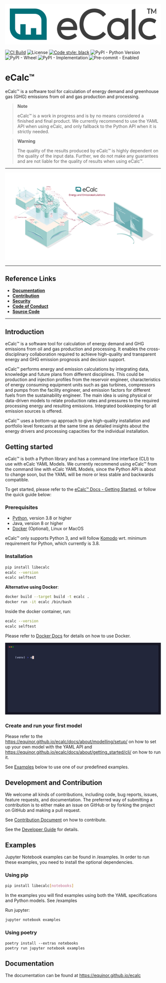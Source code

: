 ![eCalc Logo](https://raw.githubusercontent.com/equinor/ecalc/main/docs/static/img/logo.svg)

[![CI Build](https://github.com/equinor/ecalc/actions/workflows/on-push-main-branch.yml/badge.svg)](https://github.com/equinor/ecalc/actions/workflows/on-push-main-branch.yml)
![License](https://img.shields.io/github/license/equinor/ecalc)
[![Code style: black](https://img.shields.io/badge/code%20style-black-000000.svg)](https://github.com/psf/black)
![PyPI - Python Version](https://img.shields.io/pypi/pyversions/libecalc)
![PyPI - Wheel](https://img.shields.io/pypi/wheel/libecalc)
![PyPI - Implementation](https://img.shields.io/pypi/implementation/libecalc)
![Pre-commit - Enabled](https://img.shields.io/badge/pre--commit-enabled-brightgreen?logo=pre-commit&logoColor=white)   

# eCalc™
eCalc™ is a software tool for calculation of energy demand and greenhouse gas (GHG) emissions from oil and gas production and processing.

> **Note**
>
> eCalc™ is a work in progress and is by no means considered a finished and final product. We currently recommend to use the YAML API when using eCalc, and only
> fallback to the Python API when it is strictly needed.

> **Warning**
>
> The quality of the results produced by eCalc™ is highly dependent on the quality of the input data. Further, we do not make any guarantees and are not liable for the quality of results when using eCalc™.

---

![eCalc Illustration](https://raw.githubusercontent.com/equinor/ecalc/main/docs/docs/about/ecalc_illustration.svg)


---
## Reference Links

* [**Documentation**](/docs/docs/about/)
* [**Contribution**](CONTRIBUTING.md)
* [**Security**](SECURITY.md)
* [**Code of Conduct**](CODE_OF_CONDUCT.md)
* [**Source Code**](https://github.com/equinor/ecalc)

---

## Introduction

eCalc™ is a software tool for calculation of energy demand and GHG emissions from oil and gas production and processing. It enables the cross-disciplinary collaboration required to achieve high-quality and transparent energy and GHG emission prognosis and decision support.

eCalc™ performs energy and emission calculations by integrating data, knowledge and future plans from different disciplines. This could be production and injection profiles from the reservoir engineer, characteristics of energy consuming equipment units such as gas turbines, compressors and pumps from the facility engineer, and emission factors for different fuels from the sustainability engineer. The main idea is using physical or data-driven models to relate production rates and pressures to the required processing energy and resulting emissions. Integrated bookkeeping for all emission sources is offered.

eCalc™ uses a bottom-up approach to give high-quality installation and portfolio level forecasts at the same time as detailed insights about the energy drivers and processing capacities for the individual installation.

## Getting started

eCalc™ is both a Python library and has a command line interface (CLI) to use with eCalc YAML Models. We currently recommend using eCalc™ from the command line with eCalc YAML Models, since the Python API is about to change soon, but the YAML will
be more or less stable and backwards compatible.

To get started, please refer to the [eCalc™ Docs - Getting Started](/docs/docs/about/getting_started/),
or follow the quick guide below:

### Prerequisites

* [Python](https://www.python.org/), version 3.8 or higher
* Java, version 8 or higher
* [Docker](https://www.docker.com/) (Optional), Linux or MacOS

eCalc™ only supports Python 3, and will follow [Komodo](https://github.com/equinor/komodo) wrt. minimum requirement for Python, which currently is 3.8.

### Installation

```bash
pip install libecalc
ecalc --version
ecalc selftest
```

**Alternative using Docker**:

```bash
docker build --target build -t ecalc .
docker run -it ecalc /bin/bash
```

Inside the docker container, run:

```bash
ecalc --version
ecalc selftest
```

Please refer to [Docker Docs](https://docs.docker.com/) for details on how to use Docker.

![ecalc-selftest](docs/gifs/selftest.gif)

### Create and run your first model

Please refer to the https://equinor.github.io/ecalc/docs/about/modelling/setup/ on how to set up your own model
with the YAML API and https://equinor.github.io/ecalc/docs/about/getting_started/cli/ on how to run it.

See [Examples](#examples) below to use one of our predefined examples.

## Development and Contribution

We welcome all kinds of contributions, including code, bug reports, issues, feature requests, and documentation.
The preferred way of submitting a contribution is to either make an issue on GitHub or by forking the project on GitHub
and making a pull request.

See [Contribution Document](CONTRIBUTING.md) on how to contribute.

See the [Developer Guide](/docs/docs/contribute/get_started.md) for details.

## Examples
Jupyter Notebook examples can be found in /examples. In order to run these examples, you need to install the optional
dependencies.

### Using pip
```bash
pip install libecalc[notebooks]
``` 

In the examples you will find examples using both the YAML specifications and Python models. See /examples

Run jupyter:

```bash
jupyter notebook examples
```
### Using poetry

```shell
poetry install --extras notebooks
poetry run jupyter notebook examples
```

## Documentation

The documentation can be found at https://equinor.github.io/ecalc
